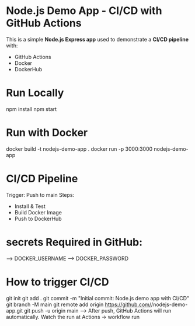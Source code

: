 # Node.js Demo App - CI/CD with GitHub Actions
This is a simple **Node.js Express app** used to demonstrate a **CI/CD pipeline** with:
- GitHub Actions
- Docker
- DockerHub
  
# Run Locally
npm install
npm start

# Run with Docker
docker build -t nodejs-demo-app .
docker run -p 3000:3000 nodejs-demo-app

# CI/CD Pipeline
Trigger: Push to main
Steps:
- Install & Test
- Build Docker Image
- Push to DockerHub

# secrets Required in GitHub:
--> DOCKER_USERNAME
--> DOCKER_PASSWORD

# How to trigger CI/CD
git init
git add .
git commit -m "Initial commit: Node.js demo app with CI/CD"
git branch -M main
git remote add origin https://github.com/<your-github-username>/nodejs-demo-app.git
git push -u origin main
--> After push, GitHub Actions will run automatically. Watch the run at Actions → workflow run
